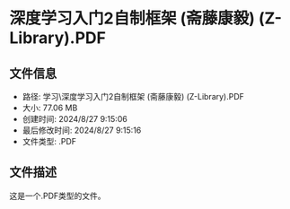 ﻿# 深度学习入门2自制框架 (斋藤康毅) (Z-Library).PDF

## 文件信息
- 路径: 学习\深度学习入门2自制框架 (斋藤康毅) (Z-Library).PDF
- 大小: 77.06 MB
- 创建时间: 2024/8/27 9:15:06
- 最后修改时间: 2024/8/27 9:15:16
- 文件类型: .PDF

## 文件描述
这是一个.PDF类型的文件。

